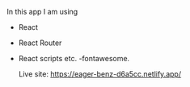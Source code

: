 In this app I am using

- React
- React Router
- React scripts etc.
  -fontawesome.

  Live site: https://eager-benz-d6a5cc.netlify.app/

